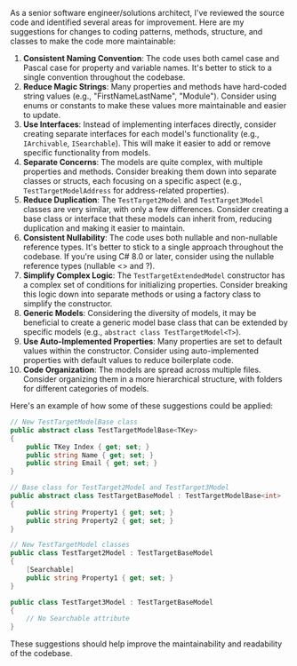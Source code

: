 As a senior software engineer/solutions architect, I've reviewed the source code and identified several areas for improvement. Here are my suggestions for changes to coding patterns, methods, structure, and classes to make the code more maintainable:

1. **Consistent Naming Convention**: The code uses both camel case and Pascal case for property and variable names. It's better to stick to a single convention throughout the codebase.
2. **Reduce Magic Strings**: Many properties and methods have hard-coded string values (e.g., "FirstNameLastName", "Module"). Consider using enums or constants to make these values more maintainable and easier to update.
3. **Use Interfaces**: Instead of implementing interfaces directly, consider creating separate interfaces for each model's functionality (e.g., `IArchivable`, `ISearchable`). This will make it easier to add or remove specific functionality from models.
4. **Separate Concerns**: The models are quite complex, with multiple properties and methods. Consider breaking them down into separate classes or structs, each focusing on a specific aspect (e.g., `TestTargetModelAddress` for address-related properties).
5. **Reduce Duplication**: The `TestTarget2Model` and `TestTarget3Model` classes are very similar, with only a few differences. Consider creating a base class or interface that these models can inherit from, reducing duplication and making it easier to maintain.
6. **Consistent Nullability**: The code uses both nullable and non-nullable reference types. It's better to stick to a single approach throughout the codebase. If you're using C# 8.0 or later, consider using the nullable reference types (nullable <> and ?).
7. **Simplify Complex Logic**: The `TestTargetExtendedModel` constructor has a complex set of conditions for initializing properties. Consider breaking this logic down into separate methods or using a factory class to simplify the constructor.
8. **Generic Models**: Considering the diversity of models, it may be beneficial to create a generic model base class that can be extended by specific models (e.g., `abstract class TestTargetModel<T>`).
9. **Use Auto-Implemented Properties**: Many properties are set to default values within the constructor. Consider using auto-implemented properties with default values to reduce boilerplate code.
10. **Code Organization**: The models are spread across multiple files. Consider organizing them in a more hierarchical structure, with folders for different categories of models.

Here's an example of how some of these suggestions could be applied:

```csharp
// New TestTargetModelBase class
public abstract class TestTargetModelBase<TKey>
{
    public TKey Index { get; set; }
    public string Name { get; set; }
    public string Email { get; set; }
}

// Base class for TestTarget2Model and TestTarget3Model
public abstract class TestTargetBaseModel : TestTargetModelBase<int>
{
    public string Property1 { get; set; }
    public string Property2 { get; set; }
}

// New TestTargetModel classes
public class TestTarget2Model : TestTargetBaseModel
{
    [Searchable]
    public string Property1 { get; set; }
}

public class TestTarget3Model : TestTargetBaseModel
{
    // No Searchable attribute
}
```

These suggestions should help improve the maintainability and readability of the codebase.